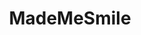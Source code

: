 ---
title: MadeMeSmile
crosslinks:
- youtubefactsbot
- livven
- anti_gif_bot
- youtubot
- gifs
- tmsbmeta
- aww
- videos
- botwatch
- funny
- AskReddit
- pics
- u_imguralbumbot
- autotldr
- HailCorporate
- PeopleFuckingDying
- MassdropBot
- BritainsGotTalent
- SubredditDrama
- xkcd
---